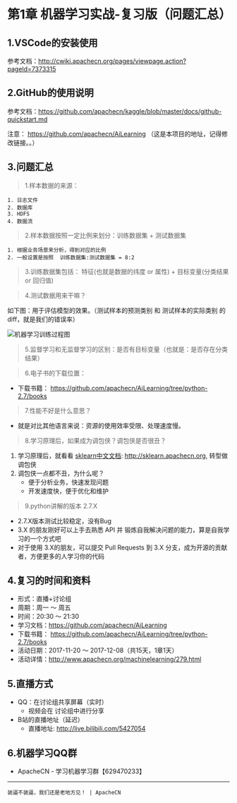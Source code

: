 # 第1章 机器学习实战-复习版（问题汇总）

## 1.VSCode的安装使用

参考文档：http://cwiki.apachecn.org/pages/viewpage.action?pageId=7373315

## 2.GitHub的使用说明

参考文档：https://github.com/apachecn/kaggle/blob/master/docs/github-quickstart.md

注意： https://github.com/apachecn/AiLearning （这是本项目的地址，记得修改链接。。）

## 3.问题汇总

> 1.样本数据的来源：

    1. 日志文件
    2. 数据库
    3. HDFS
    4. 数据流

> 2.样本数据按照一定比例来划分：训练数据集 + 测试数据集 

    1. 根据业务场景来分析，得到对应的比例
    2. 一般设置是按照  训练数据集:测试数据集 = 8:2

> 3.训练数据集包括： 特征(也就是数据的纬度 or 属性) + 目标变量(分类结果 or 回归值)

> 4.测试数据用来干嘛？

如下图：用于评估模型的效果。（测试样本的预测类别 和 测试样本的实际类别 的diff，就是我们的错误率）

![机器学习训练过程图](/img/1.MLFoundation/机器学习基础训练过程.jpg)

> 5.监督学习和无监督学习的区别：是否有目标变量（也就是：是否存在分类结果）

> 6.电子书的下载位置：

* 下载书籍： https://github.com/apachecn/AiLearning/tree/python-2.7/books

> 7.性能不好是什么意思？

* 就是对比其他语言来说：资源的使用效率受限、处理速度慢。

> 8.学习原理后，如果成为调包侠？调包侠是否很丑？

1. 学习原理后，就看看 [sklearn中文文档](http://sklearn.apachecn.org/): http://sklearn.apachecn.org, 转型做调包侠
2. 调包侠一点都不丑，为什么呢？
    * 便于分析业务，快速发现问题
    * 开发速度快，便于优化和维护

> 9.python讲解的版本 2.7.X

* 2.7.X版本测试比较稳定，没有Bug
* 3.X 的朋友刚好可以上手去熟悉 API 并 锻炼自我解决问题的能力，算是自我学习的一个方式吧
* 对于使用 3.X的朋友，可以提交 Pull Requests 到 3.X 分支，成为开源的贡献者，方便更多的人学习你的代码

## 4.复习的时间和资料

* 形式：直播+讨论组
* 周期：周一 ～ 周五
* 时间：20:30 ～ 21:30
* 学习文档：https://github.com/apachecn/AiLearning
* 下载书籍： https://github.com/apachecn/AiLearning/tree/python-2.7/books
* 活动日期：2017-11-20 ～ 2017-12-08（共15天，1章1天）
* 活动详情：http://www.apachecn.org/machinelearning/279.html

## 5.直播方式

* QQ：在讨论组共享屏幕（实时）
    * 视频会在 讨论组中进行分享
* B站的直播地址（延迟）
    * 直播地址: http://live.bilibili.com/5427054

## 6.机器学习QQ群

* ApacheCN - 学习机器学习群【629470233】

***

`装逼不装逼，我们还是老地方见！ | ApacheCN`
